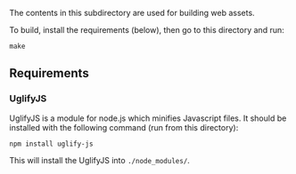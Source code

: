 The contents in this subdirectory are used for building web assets.

To build, install the requirements (below), then go to this directory and run:

```
make
```

## Requirements

### UglifyJS

UglifyJS is a module for node.js which minifies Javascript files. It should be
installed with the following command (run from this directory):

```
npm install uglify-js
```

This will install the UglifyJS into `./node_modules/`.
